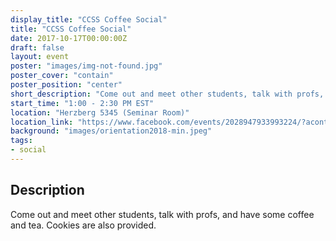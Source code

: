 ```yaml
---
display_title: "CCSS Coffee Social"
title: "CCSS Coffee Social"
date: 2017-10-17T00:00:00Z
draft: false
layout: event
poster: "images/img-not-found.jpg"
poster_cover: "contain"
poster_position: "center"
short_description: "Come out and meet other students, talk with profs, and have some coffee and tea. Cookies are also provided."
start_time: "1:00 - 2:30 PM EST"
location: "Herzberg 5345 (Seminar Room)"
location_link: "https://www.facebook.com/events/2028947933993224/?acontext=%7B%22event_action_history%22%3A[%7B%22surface%22%3A%22page%22%7D]%7D"
background: "images/orientation2018-min.jpeg"
tags:
- social
---
```


## Description

Come out and meet other students, talk with profs, and have some coffee and tea. Cookies are also provided.